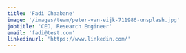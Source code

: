 ```yaml
---
title: 'Fadi Chaabane'
image: '/images/team/peter-van-eijk-711986-unsplash.jpg'
jobtitle: 'CEO, Research Engineer'
email: 'fadi@test.com'
linkedinurl: 'https://www.linkedin.com/'
---
```

